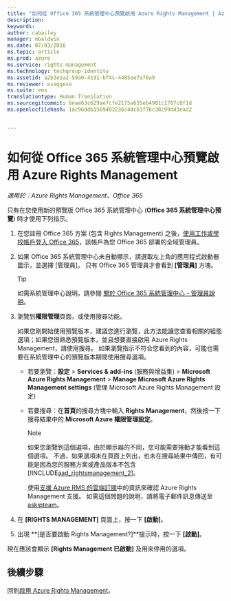 ```yaml
---
title: "如何從 Office 365 系統管理中心預覽啟用 Azure Rights Management | Azure RMS"
description: 
keywords: 
author: cabailey
manager: mbaldwin
ms.date: 07/03/2016
ms.topic: article
ms.prod: azure
ms.service: rights-management
ms.technology: techgroup-identity
ms.assetid: a2b3e1a2-59a0-4191-bf4c-4485ae7a70a9
ms.reviewer: esaggese
ms.suite: ems
translationtype: Human Translation
ms.sourcegitcommit: 6eae63c629ae7cfe2175a655eb4901c1707c0f1d
ms.openlocfilehash: 1ac96ddb1569483236c4dc61f7bc38c99d43ead2


---
```


# 如何從 Office 365 系統管理中心預覽啟用 Azure Rights Management

*適用於︰Azure Rights Management、Office 365*


只有在您使用新的預覽版 Office 365 系統管理中心 (**Office 365 系統管理中心預覽**) 時才使用下列指示。

1. 在您註冊 Office 365 方案 (包含 Rights Management) 之後，[使用工作或學校帳戶登入 Office 365](https://portal.office.com/)，該帳戶為您 Office 365 部署的全域管理員。

2. 如果 Office 365 系統管理中心未自動顯示，請選取左上角的應用程式啟動器圖示，並選擇 [管理員]。 只有 Office 365 管理員才會看到 **[管理員]** 方塊。

    > [!TIP]
    > 如需系統管理中心說明，請參閱 [關於 Office 365 系統管理中心 - 管理員說明](https://support.office.com/article/About-the-Office-365-admin-center-Admin-Help-58537702-d421-4d02-8141-e128e3703547)。

3. 瀏覽到**權限管理**頁面，或使用搜尋功能。

    如果您剛開始使用預覽版本，建議您進行瀏覽，此方法能讓您查看相關的組態選項；如果您很熟悉預覽版本，並且想要直接啟用 Azure Rights Management，請使用搜尋。 如果瀏覽指示不符合您看到的內容，可能也需要在系統管理中心的預覽版本期間使用搜尋選項。

    - 若要瀏覽：**設定** > **Services & add-ins** (服務與增益集) > **Microsoft Azure Rights Management** > **Manage Microsoft Azure Rights Management settings** (管理 Microsoft Azure Rights Management 設定)

    - 若要搜尋：在**首頁**的搜尋方塊中輸入 **Rights Management**，然後按一下搜尋結果中的 **Microsoft Azure 權限管理設定**。

        > [!NOTE]
        >如果您瀏覽到這個選項，由於顯示器的不同，您可能需要捲動才能看到這個選項。 不過，如果選項未在頁面上列出，也未在搜尋結果中傳回，有可能是因為您的服務方案或產品版本不包含 [!INCLUDE[aad_rightsmanagement_2](../includes/aad_rightsmanagement_2_md.md)]。
        >
        >使用[支援 Azure RMS 的雲端訂閱](../get-started/requirements-subscriptions.md)中的資訊來確認 Azure Rights Management 支援。 如需這個問題的說明，請將電子郵件訊息傳送至 [askipteam](mailto:askipteam?subject=I%20cannot%20activate%20RMS)。

4. 在 **[RIGHTS MANAGEMENT]** 頁面上，按一下 **[啟動]**。

5. 出現 **[是否要啟動 Rights Management?]**提示時，按一下 **[啟動]**。

現在應該會顯示 **[Rights Management 已啟動]** 及用來停用的選項。


## 後續步驟
回到[啟用 Azure Rights Management](activate-service.md)。




<!--HONumber=Jul16_HO1-->


